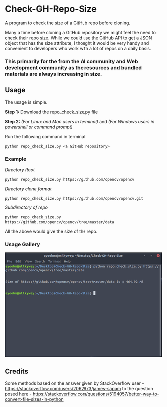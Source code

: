 # Check-GH-Repo-Size
A program to check the size of a GitHub repo before cloning.


Many a time before cloning a GitHub repository we might feel the need to check their repo size. While we could use the GitHub API to get a JSON object that has the size attribute, I thought it would be very handy and convenient to developers who work with a lot of repos on a daily basis. 

### This primarily for the from the AI community and Web development community as the resources and bundled materials are always increasing in size.


## Usage

The usage is simple.

**Step 1:** Download the repo_check_size.py file

**Step 2:** *(For Linux and Mac users in terminal)* and *(For Windows users in powershell or command prompt)*

Run the following command in terminal
```
python repo_check_size.py <a GitHub repository>
```

### Example
*Directory Root*
```
python repo_check_size.py https://github.com/opencv/opencv
```
*Directory clone format*
```
python repo_check_size.py https://github.com/opencv/opencv.git
```

*Subdirectory of repo*
```
python repo_check_size.py https://github.com/opencv/opencv/tree/master/data
```

All the above would give the size of the repo.

### Usage Gallery
![alt text](https://github.com/Ayoob7/Check-GH-Repo-Size/blob/master/images/Screenshot1.png)


## Credits

Some methods based on the answer given by StackOverflow user - https://stackoverflow.com/users/2062973/james-sapam to the question posed here - https://stackoverflow.com/questions/5194057/better-way-to-convert-file-sizes-in-python
